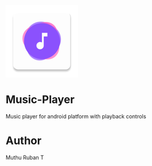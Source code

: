 ![alt text](https://github.com/muthuruban/Music-Player/blob/main/ico.png?raw=true) 
# Music-Player
Music player for android platform with playback controls

# Author
Muthu Ruban T
